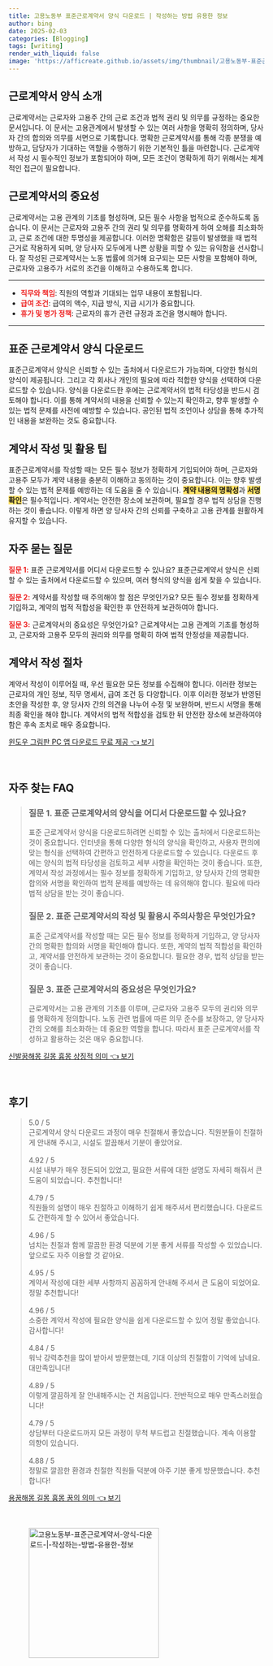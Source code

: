 ```yaml
---
title: 고용노동부 표준근로계약서 양식 다운로드 | 작성하는 방법 유용한 정보
author: bing
date: 2025-02-03
categories: [Blogging]
tags: [writing]
render_with_liquid: false
image: 'https://afficreate.github.io/assets/img/thumbnail/고용노동부-표준근로계약서-양식-다운로드-|-작성하는-방법-유용한-정보.webp'
---
```



<h2 id='근로계약서_양식_소개'>근로계약서 양식 소개</h2>

<p>근로계약서는 근로자와 고용주 간의 근로 조건과 법적 권리 및 의무를 규정하는 중요한 문서입니다. 이 문서는 고용관계에서 발생할 수 있는 여러 사항을 명확히 정의하며, 당사자 간의 합의와 의무를 서면으로 기록합니다. 명확한 근로계약서를 통해 각종 분쟁을 예방하고, 담당자가 기대하는 역할을 수행하기 위한 기본적인 틀을 마련합니다. 근로계약서 작성 시 필수적인 정보가 포함되어야 하며, 모든 조건이 명확하게 하기 위해서는 체계적인 접근이 필요합니다.</p>

<h2 id='근로계약서의_중요성'>근로계약서의 중요성</h2>

<p>근로계약서는 고용 관계의 기초를 형성하며, 모든 필수 사항을 법적으로 준수하도록 돕습니다. 이 문서는 근로자와 고용주 간의 권리 및 의무를 명확하게 하여 오해를 최소화하고, 근로 조건에 대한 투명성을 제공합니다. 이러한 명확함은 갈등이 발생했을 때 법적 근거로 작용하게 되며, 양 당사자 모두에게 나쁜 상황을 피할 수 있는 유익함을 선사합니다. 잘 작성된 근로계약서는 노동 법률에 의거해 요구되는 모든 사항을 포함해야 하며, 근로자와 고용주가 서로의 조건을 이해하고 수용하도록 합니다.</p>

<hr />

<ul>
    <li><b><span style="color: #ee2323;">직무와 책임</span></b>: 직원의 역할과 기대되는 업무 내용이 포함됩니다.</li>
    <li><b><span style="color: #ee2323;">급여 조건</span></b>: 급여의 액수, 지급 방식, 지급 시기가 중요합니다.</li>
    <li><b><span style="color: #ee2323;">휴가 및 병가 정책</span></b>: 근로자의 휴가 관련 규정과 조건을 명시해야 합니다.</li>
</ul>

<hr />

<h2 id='표준근로계약서_양식_다운로드'>표준 근로계약서 양식 다운로드</h2>

<p>표준근로계약서 양식은 신뢰할 수 있는 출처에서 다운로드가 가능하며, 다양한 형식의 양식이 제공됩니다. 그리고 각 회사나 개인의 필요에 따라 적합한 양식을 선택하여 다운로드할 수 있습니다. 양식을 다운로드한 후에는 근로계약서의 법적 타당성을 반드시 검토해야 합니다. 이를 통해 계약서의 내용을 신뢰할 수 있는지 확인하고, 향후 발생할 수 있는 법적 문제를 사전에 예방할 수 있습니다. 공인된 법적 조언이나 상담을 통해 추가적인 내용을 보완하는 것도 중요합니다.</p>

<h2 id='계약서_작성_및_활용_팁'>계약서 작성 및 활용 팁</h2>

<p>표준근로계약서를 작성할 때는 모든 필수 정보가 정확하게 기입되어야 하며, 근로자와 고용주 모두가 계약 내용을 충분히 이해하고 동의하는 것이 중요합니다. 이는 향후 발생할 수 있는 법적 문제를 예방하는 데 도움을 줄 수 있습니다. <b><span style="background-color: #ffe066;">계약 내용의 명확성</span></b>과 <b><span style="background-color: #ffe066;">서명 확인</span></b>은 필수적입니다. 계약서는 안전한 장소에 보관하며, 필요할 경우 법적 상담을 진행하는 것이 좋습니다. 이렇게 하면 양 당사자 간의 신뢰를 구축하고 고용 관계를 원활하게 유지할 수 있습니다.</p>

<h2 id='자주_묻는_질문'>자주 묻는 질문</h2>

<p><b><span style="color: #ee2323;">질문 1:</span></b> 표준 근로계약서를 어디서 다운로드할 수 있나요? 표준근로계약서 양식은 신뢰할 수 있는 출처에서 다운로드할 수 있으며, 여러 형식의 양식을 쉽게 찾을 수 있습니다.</p>

<p><b><span style="color: #ee2323;">질문 2:</span></b> 계약서를 작성할 때 주의해야 할 점은 무엇인가요? 모든 필수 정보를 정확하게 기입하고, 계약의 법적 적합성을 확인한 후 안전하게 보관하여야 합니다.</p>

<p><b><span style="color: #ee2323;">질문 3:</span></b> 근로계약서의 중요성은 무엇인가요? 근로계약서는 고용 관계의 기초를 형성하고, 근로자와 고용주 모두의 권리와 의무를 명확히 하여 법적 안정성을 제공합니다.</p>

<h2 id='계약서_작성_절차'>계약서 작성 절차</h2>

<p>계약서 작성이 이루어질 때, 우선 필요한 모든 정보를 수집해야 합니다. 이러한 정보는 근로자의 개인 정보, 직무 명세서, 급여 조건 등 다양합니다. 이후 이러한 정보가 반영된 초안을 작성한 후, 양 당사자 간의 의견을 나누어 수정 및 보완하며, 반드시 서명을 통해 최종 확인을 해야 합니다. 계약서의 법적 적합성을 검토한 뒤 안전한 장소에 보관하여야 함은 후속 조치로 매우 중요합니다.</p>


<p><a class="click-button" title="윈도우 그림판 PC 앱 다운로드 무료 제공" href="https://afficreate.github.io/posts/%EC%9C%88%EB%8F%84%EC%9A%B0-%EA%B7%B8%EB%A6%BC%ED%8C%90-PC-%EC%95%B1-%EB%8B%A4%EC%9A%B4%EB%A1%9C%EB%93%9C-%EB%AC%B4%EB%A3%8C-%EC%A0%9C%EA%B3%B5/" rel="dofollow">윈도우 그림판 PC 앱 다운로드 무료 제공 👈 보기</a></p><br>
<h2 id='자주_찾는_FAQ'>자주 찾는 FAQ</h2>
<div itemscope="" itemtype="https://schema.org/FAQPage"> 
<blockquote> 
<div itemscope="" itemprop="mainEntity" itemtype="https://schema.org/Question"> 
<h3 itemprop="name">질문 1. 표준 근로계약서의 양식을 어디서 다운로드할 수 있나요?</h3> 
<div itemscope="" itemprop="acceptedAnswer" itemtype="https://schema.org/Answer"> 
<span itemprop="text"> 
<p>표준 근로계약서 양식을 다운로드하려면 신뢰할 수 있는 출처에서 다운로드하는 것이 중요합니다. 인터넷을 통해 다양한 형식의 양식을 확인하고, 사용자 편의에 맞는 형식을 선택하여 간편하고 안전하게 다운로드할 수 있습니다. 다운로드 후에는 양식의 법적 타당성을 검토하고 세부 사항을 확인하는 것이 좋습니다. 또한, 계약서 작성 과정에서는 필수 정보를 정확하게 기입하고, 양 당사자 간의 명확한 합의와 서명을 확인하여 법적 문제를 예방하는 데 유의해야 합니다. 필요에 따라 법적 상담을 받는 것이 좋습니다.</p> 
</span> 
</div> 
</div> 
<div itemscope="" itemprop="mainEntity" itemtype="https://schema.org/Question"> 
<h3 itemprop="name">질문 2. 표준 근로계약서의 작성 및 활용시 주의사항은 무엇인가요?</h3> 
<div itemscope="" itemprop="acceptedAnswer" itemtype="https://schema.org/Answer"> 
<span itemprop="text"> 
<p>표준 근로계약서를 작성할 때는 모든 필수 정보를 정확하게 기입하고, 양 당사자 간의 명확한 합의와 서명을 확인해야 합니다. 또한, 계약의 법적 적합성을 확인하고, 계약서를 안전하게 보관하는 것이 중요합니다. 필요한 경우, 법적 상담을 받는 것이 좋습니다.</p> 
</span> 
</div> 
</div> 
<div itemscope="" itemprop="mainEntity" itemtype="https://schema.org/Question"> 
<h3 itemprop="name">질문 3. 표준 근로계약서의 중요성은 무엇인가요?</h3> 
<div itemscope="" itemprop="acceptedAnswer" itemtype="https://schema.org/Answer"> 
<span itemprop="text"> 
<p>근로계약서는 고용 관계의 기초를 이루며, 근로자와 고용주 모두의 권리와 의무를 명확하게 정의합니다. 노동 관련 법률에 따른 의무 준수를 보장하고, 양 당사자 간의 오해를 최소화하는 데 중요한 역할을 합니다. 따라서 표준 근로계약서를 작성하고 활용하는 것은 매우 중요합니다.</p> 
</span> 
</div> 
</div> 
</blockquote> 
</div>
<p><a class="click-button" title="신발꿈해몽 길몽 흉몽 상징적 의미" href="https://afficreate.github.io/posts/%EC%8B%A0%EB%B0%9C%EA%BF%88%ED%95%B4%EB%AA%BD-%EA%B8%B8%EB%AA%BD-%ED%9D%89%EB%AA%BD-%EC%83%81%EC%A7%95%EC%A0%81-%EC%9D%98%EB%AF%B8/" rel="dofollow">신발꿈해몽 길몽 흉몽 상징적 의미 👈 보기</a></p><br>
<h2 id='후기'>후기</h2>
<div itemscope itemtype="https://schema.org/Product">
  <blockquote>
  <div itemprop="review" itemscope itemtype="https://schema.org/Review">
      <div itemprop="reviewRating" itemscope itemtype="https://schema.org/Rating"> <span itemprop="ratingValue">5.0</span> / <span itemprop="bestRating">5</span> </div>
      <span itemprop="reviewBody">근로계약서 양식 다운로드 과정이 매우 친절해서 좋았습니다. 직원분들이 친절하게 안내해 주시고, 시설도 깔끔해서 기분이 좋았어요.</span>
  </div>
  <br>
  <div itemprop="review" itemscope itemtype="https://schema.org/Review">
      <div itemprop="reviewRating" itemscope itemtype="https://schema.org/Rating"> <span itemprop="ratingValue">4.92</span> / <span itemprop="bestRating">5</span> </div>
      <span itemprop="reviewBody">시설 내부가 매우 정돈되어 있었고, 필요한 서류에 대한 설명도 자세히 해줘서 큰 도움이 되었습니다. 추천합니다!</span>
  </div>
  <br>
  <div itemprop="review" itemscope itemtype="https://schema.org/Review">
      <div itemprop="reviewRating" itemscope itemtype="https://schema.org/Rating"> <span itemprop="ratingValue">4.79</span> / <span itemprop="bestRating">5</span> </div>
      <span itemprop="reviewBody">직원들의 설명이 매우 친절하고 이해하기 쉽게 해주셔서 편리했습니다. 다운로드도 간편하게 할 수 있어서 좋았습니다.</span>
  </div>
  <br>
  <div itemprop="review" itemscope itemtype="https://schema.org/Review">
      <div itemprop="reviewRating" itemscope itemtype="https://schema.org/Rating"> <span itemprop="ratingValue">4.96</span> / <span itemprop="bestRating">5</span> </div>
      <span itemprop="reviewBody">넘치는 친절과 함께 깔끔한 환경 덕분에 기분 좋게 서류를 작성할 수 있었습니다. 앞으로도 자주 이용할 것 같아요.</span>
  </div>
  <br>
  <div itemprop="review" itemscope itemtype="https://schema.org/Review">
      <div itemprop="reviewRating" itemscope itemtype="https://schema.org/Rating"> <span itemprop="ratingValue">4.95</span> / <span itemprop="bestRating">5</span> </div>
      <span itemprop="reviewBody">계약서 작성에 대한 세부 사항까지 꼼꼼하게 안내해 주셔서 큰 도움이 되었어요. 정말 추천합니다!</span>
  </div>
  <br>
  <div itemprop="review" itemscope itemtype="https://schema.org/Review">
      <div itemprop="reviewRating" itemscope itemtype="https://schema.org/Rating"> <span itemprop="ratingValue">4.96</span> / <span itemprop="bestRating">5</span> </div>
      <span itemprop="reviewBody">소중한 계약서 작성에 필요한 양식을 쉽게 다운로드할 수 있어 정말 좋았습니다. 감사합니다!</span>
  </div>
  <br>
  <div itemprop="review" itemscope itemtype="https://schema.org/Review">
      <div itemprop="reviewRating" itemscope itemtype="https://schema.org/Rating"> <span itemprop="ratingValue">4.84</span> / <span itemprop="bestRating">5</span> </div>
      <span itemprop="reviewBody">워낙 강력추천을 많이 받아서 방문했는데, 기대 이상의 친절함이 기억에 남네요. 대만족입니다!</span>
  </div>
  <br>
  <div itemprop="review" itemscope itemtype="https://schema.org/Review">
      <div itemprop="reviewRating" itemscope itemtype="https://schema.org/Rating"> <span itemprop="ratingValue">4.89</span> / <span itemprop="bestRating">5</span> </div>
      <span itemprop="reviewBody">이렇게 깔끔하게 잘 안내해주시는 건 처음입니다. 전반적으로 매우 만족스러웠습니다!</span>
  </div>
  <br>
  <div itemprop="review" itemscope itemtype="https://schema.org/Review">
      <div itemprop="reviewRating" itemscope itemtype="https://schema.org/Rating"> <span itemprop="ratingValue">4.79</span> / <span itemprop="bestRating">5</span> </div>
      <span itemprop="reviewBody">상담부터 다운로드까지 모든 과정이 무척 부드럽고 친절했습니다. 계속 이용할 의향이 있습니다.</span>
  </div>
  <br>
  <div itemprop="review" itemscope itemtype="https://schema.org/Review">
      <div itemprop="reviewRating" itemscope itemtype="https://schema.org/Rating"> <span itemprop="ratingValue">4.88</span> / <span itemprop="bestRating">5</span> </div>
      <span itemprop="reviewBody">정말로 깔끔한 환경과 친절한 직원들 덕분에 아주 기분 좋게 방문했습니다. 추천합니다!</span>
  </div>
  </blockquote>
</div>
<p><a class="click-button" title="용꿈해몽 길몽 흉몽 꿈의 의미" href="https://afficreate.github.io/posts/%EC%9A%A9%EA%BF%88%ED%95%B4%EB%AA%BD-%EA%B8%B8%EB%AA%BD-%ED%9D%89%EB%AA%BD-%EA%BF%88%EC%9D%98-%EC%9D%98%EB%AF%B8/" rel="dofollow">용꿈해몽 길몽 흉몽 꿈의 의미 👈 보기</a></p><br>
<figure class="image"><img src="https://afficreate.github.io/assets/img/thumbnail/고용노동부-표준근로계약서-양식-다운로드-|-작성하는-방법-유용한-정보.webp" alt="고용노동부-표준근로계약서-양식-다운로드-|-작성하는-방법-유용한-정보" width="256" height="256"></figure>